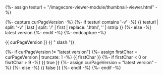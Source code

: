 {%- assign testurl = "/imagecore-viewer-module/thumbnail-viewer.html" -%}

{%- capture curPageVersion -%}
	{%- if testurl contains '-v' -%}
		{{ testurl |  split: '-v' | last | split: '/' | first | replace: '.html', '' | rstrip }}
	{%- else -%}
		latest version
	{%- endif -%}
{%- endcapture -%}


{{ curPageVersion }}
{{ "  slash  "}}

{%- if curPageVersion != "latest version"}
	{%- assign firstChar = curPageVersion | truncate: 1 -%}
    {{ firstChar }}
	{%- if firstChar < 0 or fisrtChar > 9 -%}
        {{ true }}
		{%- assign curPageVersion = "latest version" -%}
    {%- else -%}
        {{ false }}
	{%- endif -%}
{%- endif -%}


